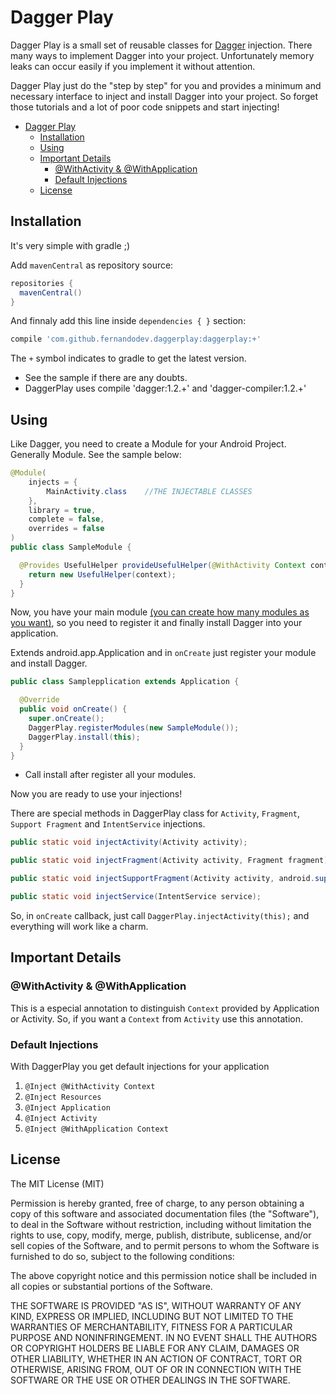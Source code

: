Dagger Play
==

Dagger Play is a small set of reusable classes for [Dagger](https://github.com/square/dagger) injection. There many ways to implement Dagger into your project. Unfortunately memory leaks can occur easily if you implement it without attention.

Dagger Play just do the "step by step" for you and provides a minimum and necessary interface to inject and install Dagger into your project. So forget those tutorials and a lot of poor code snippets and start injecting!

- [Dagger Play](#dagger-play)
  - [Installation](#installation)
  - [Using](#using)
  - [Important Details](#important-details)
    - [@WithActivity & @WithApplication](#@withactivity-&-@withapplication)
    - [Default Injections](#default-injections)
  - [License](#license)

## Installation

It's very simple with gradle ;)

Add `mavenCentral` as repository source:

```gradle
repositories {
  mavenCentral()
}
```

And finnaly add this line inside `dependencies { }` section:

```gradle
compile 'com.github.fernandodev.daggerplay:daggerplay:+'
```

The `+` symbol indicates to gradle to get the latest version.

* See the sample if there are any doubts.
* DaggerPlay uses compile 'dagger:1.2.+' and 'dagger-compiler:1.2.+'

## Using

Like Dagger, you need to create a Module for your Android Project. Generally <AppName>Module. See the sample below:

```java
@Module(
    injects = {
        MainActivity.class    //THE INJECTABLE CLASSES
    },
    library = true,
    complete = false,
    overrides = false
)
public class SampleModule {

  @Provides UsefulHelper provideUsefulHelper(@WithActivity Context context) {
    return new UsefulHelper(context);
  }
}
```

Now, you have your main module [(you can create how many modules as you want)](http://square.github.io/dagger/), so you need to register it
and finally install Dagger into your application.

Extends android.app.Application and in `onCreate` just register your module and install Dagger.

```java
public class Samplepplication extends Application {

  @Override
  public void onCreate() {
    super.onCreate();
    DaggerPlay.registerModules(new SampleModule());
    DaggerPlay.install(this);
  }
}
```

* Call install after register all your modules.

Now you are ready to use your injections!

There are special methods in DaggerPlay class for `Activity`, `Fragment`, `Support Fragment` and `IntentService` injections.

```java
public static void injectActivity(Activity activity);

public static void injectFragment(Activity activity, Fragment fragment);

public static void injectSupportFragment(Activity activity, android.support.v4.app.Fragment fragment);

public static void injectService(IntentService service);
```

So, in `onCreate` callback, just call `DaggerPlay.injectActivity(this);` and everything will work like a charm.

## Important Details

### @WithActivity & @WithApplication

This is a especial annotation to distinguish `Context` provided by Application or Activity. So, if you want a `Context` from `Activity` use this annotation.

### Default Injections

With DaggerPlay you get default injections for your application

1. `@Inject @WithActivity Context`
2. `@Inject Resources`
3. `@Inject Application`
4. `@Inject Activity`
5. `@Inject @WithApplication Context`

## License

The MIT License (MIT)

Permission is hereby granted, free of charge, to any person obtaining a copy
of this software and associated documentation files (the "Software"), to deal
in the Software without restriction, including without limitation the rights
to use, copy, modify, merge, publish, distribute, sublicense, and/or sell
copies of the Software, and to permit persons to whom the Software is
furnished to do so, subject to the following conditions:

The above copyright notice and this permission notice shall be included in
all copies or substantial portions of the Software.

THE SOFTWARE IS PROVIDED "AS IS", WITHOUT WARRANTY OF ANY KIND, EXPRESS OR
IMPLIED, INCLUDING BUT NOT LIMITED TO THE WARRANTIES OF MERCHANTABILITY,
FITNESS FOR A PARTICULAR PURPOSE AND NONINFRINGEMENT. IN NO EVENT SHALL THE
AUTHORS OR COPYRIGHT HOLDERS BE LIABLE FOR ANY CLAIM, DAMAGES OR OTHER
LIABILITY, WHETHER IN AN ACTION OF CONTRACT, TORT OR OTHERWISE, ARISING FROM,
OUT OF OR IN CONNECTION WITH THE SOFTWARE OR THE USE OR OTHER DEALINGS IN
THE SOFTWARE.
